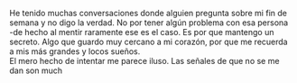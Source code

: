 
He tenido muchas conversaciones donde alguien pregunta sobre mi fin de semana y no digo la verdad. No por tener algún problema con esa persona -de hecho al mentir raramente ese es el caso. Es por que mantengo un secreto. Algo que guardo muy cercano a mi corazón, por que me recuerda a mis más grandes y locos sueños.  
El mero hecho de intentar me parece iluso. Las señales de que no se me dan son much